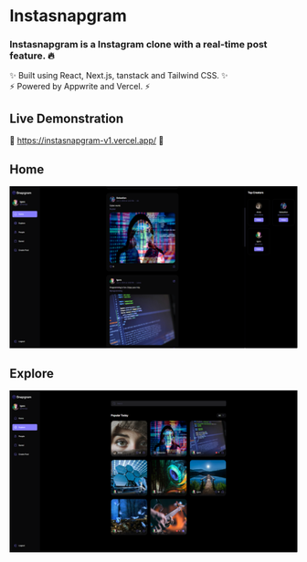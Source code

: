 # Instasnapgram

### Instasnapgram is a Instagram clone with a real-time post feature. 🔥 </br>
✨ Built using React, Next.js, tanstack and Tailwind CSS. ✨ </br>
⚡ Powered by Appwrite and Vercel. ⚡

## Live Demonstration
🚀 https://instasnapgram-v1.vercel.app/ 🚀

## Home
![LOGO](https://github.com/thereigo/instasnapgram/blob/main/instasnapgram-logo-1.png)
## Explore
![LOGO](https://github.com/thereigo/instasnapgram/blob/main/instasnapgram-logo-2.png)

